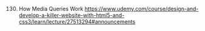 130. How Media Queries Work
https://www.udemy.com/course/design-and-develop-a-killer-website-with-html5-and-css3/learn/lecture/27513294#announcements



